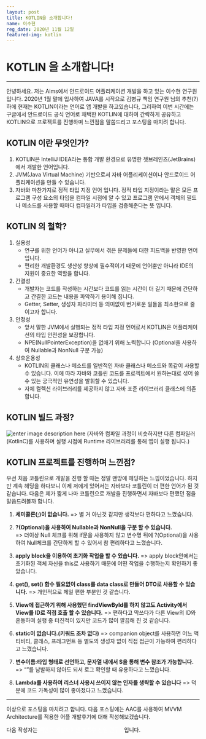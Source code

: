 ```yaml
---
layout: post
title: KOTLIN을 소개합니다!
name: 이수현
reg_date: 2020년 11월 12일
featured-img: kotlin
---
```


# **KOTLIN** **을**  **소개합니다**!

***

안녕하세요. 저는 Aims에서 안드로이드 어플리케이션 개발을 하고 있는 이수현 연구원 입니다.
2020년 1월 말에 입사하여 JAVA를 시작으로  김병규 책임 연구원 님의 추천(?)하에 현재는 KOTLIN이라는 언어로 앱 개발을 하고있습니다,
그리하여  이번  시간에는  구글에서  안드로이드  공식  언어로  채택한 KOTLIN에  대하여  간략하게  공유하고 KOTLIN으로  프로젝트를  진행하며  느낀점을  말씀드리고  포스팅을  마치려  합니다.

## **KOTLIN 이란 무엇인가?**

 1. KOTLIN은 IntelliJ IDEA라는 통합 개발 환경으로 유명한 젯브레인즈(JetBrains)에서 개발한 언어입니다.
 2. JVM(Java Virtual Machine) 기반으로서 자바 어플리케이션이나 안드로이드 어플리케이션을 만들 수 있습니다.
 3. 자바와 마찬가지로 정적 타입 지정 언어 입니다. 정적 타입 지정이라는 말은 모든 프로그램 구성 요소의 타입을 컴파일 시점에 알 수 있고 프로그램 안에서 객체의 필드나 메소드를 사용할 때마다 컴파일러가 타입을 검증해준다는 뜻 입니다.

## **KOTLIN 의 철학?**

 1. 실용성
	- 연구를 위한 언어가 아니고 실무에서 겪은 문제들에 대한 피드백을 반영한 언어입니다.
	- 편리한 개발환경도 생산성 향상에 필수적이기 때문에 언어뿐만 아니라 IDE의 지원이 중요한 역할을 합니다.
 2. 간결성
	- 개발자는  코드를  작성하는  시간보다  코드를  읽는  시간이  더  길기  때문에  간단하고  간결한  코드는  내용을  파악하기  용이해  집니다.
	- Getter, Setter, 생성자  파라미터  등  의미없이  번거로운  일들을  최소한으로  줄이고자  합니다.
 3. 안정성
	- 앞서  말한 JVM에서  실행되는  정적  타입  지정  언어로서 KOTLIN은  어플리케이션의  타입  안전성을  보장합니다.
	- NPE(NullPointerException)을 없애기 위해 노력합니다 (Optional을 사용하여 Nullable과 NonNull 구분 가능)
 4. 상호운용성
	- KOTLIN의  클래스나  메소드를  일반적인  자바  클래스나  메소드와  똑같이  사용할  수  있습니다. 이에  따라  자바와  코틀린  코드를  프로젝트에서  원하는대로  섞어  쓸  수  있는  궁극적인  유연성을  발휘할  수  있습니다.
	- 자체  컬렉션  라이브러리를  제공하지  않고  자바  표준  라이브러리  클래스에  의존합니다.
	
## **KOTLIN 빌드 과정?**

![enter image description here](https://photos.google.com/album/AF1QipNcJrli6k84lqyUkCpfacDtOKy-GPKMerKuRAE/photo/AF1QipPRsC1g7A_WngGNWMako7Qgd4-lrD6l4MGikq4)
(자바와  컴파일  과정이  비슷하지만  다른  컴파일러(KotlinC)를  사용하며  실행  시점에 Runtime 라이브러리를  통해  앱이  실행  됩니다.)

## **KOTLIN 프로젝트를 진행하며 느낀점?**

우선  처음  코틀린으로  개발을  진행  할  때는  정말  맨땅에  헤딩하는  느낌이었습니다. 하지만  계속  헤딩을  하다보니  이제  저에게  있어서는  자바보다  코틀린이  더  편한  언어가  된  것  같습니다. 다음은  제가  짧게  나마  코틀린으로  개발을  진행하면서  자바보다  편했던  점을  말씀드려볼까  합니다. 

1. **세미콜론(;)이 없습니다.**
	=> 별  거  아닌것  같지만  생각보다  편하다고  느꼈습니다.
	
2. **?(Optional)을 사용하여 Nullable과 NonNull을 구분 할 수 있습니다.**	
	=> 더이상 Null 체크를  위해 if문을  사용하지  않고  변수명  뒤에 ?(Optional)을  사용하여 Null체크를  간단하게  할  수  있어서  참  편리하다고  느꼈습니다.
	
3. **apply block을 이용하여 초기화 작업을 할 수 있습니다.**
	=> apply block안에서는  초기화된  객체  자신을 this로  사용하기  때문에  어떤  작업을  수행하는지  확인하기  좋았습니다.

4. **get(), set() 함수 필요없이 class를 data class로 만들어 DTO로 사용할 수 있습니다.**
	=> 개인적으로 제일 편한 부분인 것 같습니다.

5. **View에 접근하기 위해 사용했던 findViewById를 하지 않고도 Activity에서 View를 ID로 직접 호출 할 수 있습니다.**
	=> 편하다고 막쓰다가 다른 View의 ID와 혼동하여 실행 중 터진적이 있지만 코드가 많이 깔끔해 진 것 같습니다.
	
6. **static이 없습니다.(키워드 조차 없다)**
	=> companion object를 사용하면 어느 액티비티, 클래스, 프래그먼트 등 별도의 생성자 없이 직접 접근이 가능하여 편리하다고 느꼈습니다.

7. **변수이름:타입 형태로 선언하고, 문자열 내에서 $을 통해 변수 참조가 가능합니다.**
	=> “”를 남발하지 않아도 되서 로그 확인할 때 유용하다고 느꼈습니다.

8. **Lambda를 사용하여 리스너 사용시 쓰이지 않는 인자를 생략할 수 있습니다**
	=> 덕분에  코드  가독성이  많이  좋아졌다고  느꼈습니다.

---

이상으로 포스팅을 마치려고 합니다. 다음 포스팅에는 AAC를 사용하여 MVVM Architecture를 적용한 어플 개발후기에 대해 작성해보겠습니다.

다음 작성자는 <font color='#FFFFFF'>백엔드 개발자이신 조창후 선임 연구원</font>입니다.
